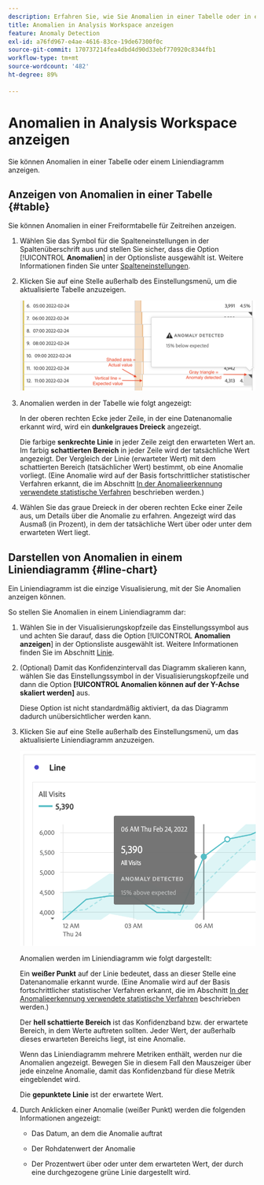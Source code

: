 ```yaml
---
description: Erfahren Sie, wie Sie Anomalien in einer Tabelle oder in einem Liniendiagramm anzeigen können.
title: Anomalien in Analysis Workspace anzeigen
feature: Anomaly Detection
exl-id: a76fd967-e4ae-4616-83ce-19de67300f0c
source-git-commit: 170737214fea4dbd4d90d33ebf770920c8344fb1
workflow-type: tm+mt
source-wordcount: '482'
ht-degree: 89%

---
```


# Anomalien in Analysis Workspace anzeigen

Sie können Anomalien in einer Tabelle oder einem Liniendiagramm anzeigen.

## Anzeigen von Anomalien in einer Tabelle {#table}

Sie können Anomalien in einer Freiformtabelle für Zeitreihen anzeigen.

1. Wählen Sie das Symbol für die Spalteneinstellungen in der Spaltenüberschrift aus und stellen Sie sicher, dass die Option [!UICONTROL **Anomalien**] in der Optionsliste ausgewählt ist. Weitere Informationen finden Sie unter [Spalteneinstellungen](/help/analysis-workspace/visualizations/freeform-table/column-row-settings/column-settings.md).

1. Klicken Sie auf eine Stelle außerhalb des Einstellungsmenü, um die aktualisierte Tabelle anzuzeigen.

   ![Eine Anomalieerkennungsmeldung, die angibt, dass sie 15 % unter den erwarteten Werten liegt.](assets/anomaly_detected.png)

1. Anomalien werden in der Tabelle wie folgt angezeigt:

   In der oberen rechten Ecke jeder Zeile, in der eine Datenanomalie erkannt wird, wird ein **dunkelgraues Dreieck** angezeigt.

   Die farbige **senkrechte Linie** in jeder Zeile zeigt den erwarteten Wert an. Im farbig **schattierten Bereich** in jeder Zeile wird der tatsächliche Wert angezeigt. Der Vergleich der Linie (erwarteter Wert) mit dem schattierten Bereich (tatsächlicher Wert) bestimmt, ob eine Anomalie vorliegt. (Eine Anomalie wird auf der Basis fortschrittlicher statistischer Verfahren erkannt, die im Abschnitt [In der Anomalieerkennung verwendete statistische Verfahren](/help/analysis-workspace/c-anomaly-detection/statistics-anomaly-detection.md) beschrieben werden.)

1. Wählen Sie das graue Dreieck in der oberen rechten Ecke einer Zeile aus, um Details über die Anomalie zu erfahren. Angezeigt wird das Ausmaß (in Prozent), in dem der tatsächliche Wert über oder unter dem erwarteten Wert liegt.

## Darstellen von Anomalien in einem Liniendiagramm {#line-chart}

Ein Liniendiagramm ist die einzige Visualisierung, mit der Sie Anomalien anzeigen können.

So stellen Sie Anomalien in einem Liniendiagramm dar:

1. Wählen Sie in der Visualisierungskopfzeile das Einstellungssymbol aus und achten Sie darauf, dass die Option [!UICONTROL **Anomalien anzeigen**] in der Optionsliste ausgewählt ist. Weitere Informationen finden Sie im Abschnitt [Linie](/help/analysis-workspace/visualizations/line.md).

1. (Optional) Damit das Konfidenzintervall das Diagramm skalieren kann, wählen Sie das Einstellungssymbol in der Visualisierungskopfzeile und dann die Option **[!UICONTROL Anomalien können auf der Y-Achse skaliert werden]** aus.

   Diese Option ist nicht standardmäßig aktiviert, da das Diagramm dadurch unübersichtlicher werden kann.

1. Klicken Sie auf eine Stelle außerhalb des Einstellungsmenü, um das aktualisierte Liniendiagramm anzuzeigen.

   ![Ein Liniendiagramm mit einer anormal erkannten Meldung, die angibt, dass 15 % über dem erwarteten Wert liegen.](assets/anomaly_linechart.png)

   Anomalien werden im Liniendiagramm wie folgt dargestellt:

   Ein **weißer Punkt** auf der Linie bedeutet, dass an dieser Stelle eine Datenanomalie erkannt wurde. (Eine Anomalie wird auf der Basis fortschrittlicher statistischer Verfahren erkannt, die im Abschnitt [In der Anomalieerkennung verwendete statistische Verfahren](/help/analysis-workspace/c-anomaly-detection/statistics-anomaly-detection.md) beschrieben werden.)

   Der **hell schattierte Bereich** ist das Konfidenzband bzw. der erwartete Bereich, in dem Werte auftreten sollten. Jeder Wert, der außerhalb dieses erwarteten Bereichs liegt, ist eine Anomalie.

   Wenn das Liniendiagramm mehrere Metriken enthält, werden nur die Anomalien angezeigt. Bewegen Sie in diesem Fall den Mauszeiger über jede einzelne Anomalie, damit das Konfidenzband für diese Metrik eingeblendet wird.

   Die **gepunktete Linie** ist der erwartete Wert.

1. Durch Anklicken einer Anomalie (weißer Punkt) werden die folgenden Informationen angezeigt:

   * Das Datum, an dem die Anomalie auftrat

   * Der Rohdatenwert der Anomalie

   * Der Prozentwert über oder unter dem erwarteten Wert, der durch eine durchgezogene grüne Linie dargestellt wird.

